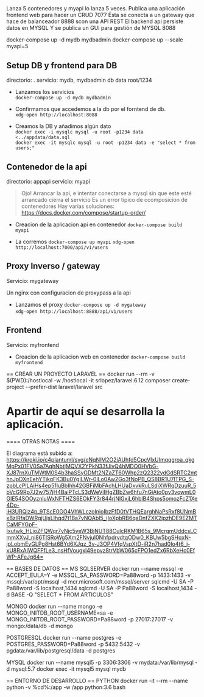 ## 

Lanza 5 contenedores y myapi lo lanza 5 veces.
Publica una aplicación frontend web para hacer un CRUD 7077
Ésta se conecta a un gateway que hace de balanceador 8888 scon una API REST
El backend api persiste datos en MYSQL
Y se publica un GUI para gestión de MYSQL 8088

docker-compose up -d mydb mydbadmin
docker-compose up --scale myapi=5



## Setup DB y frontend para DB
directorio: .
servicio: mydb, mydbadmin
db data root/1234


- Lanzamos los servicios  
`docker-compose up -d mydb mydbadmin`  

- Confirmamos que accedemos a la db por el forntend de db.  
`xdg-open http://localhost:8088`   

- Creamos la DB y añadimos algún dato  
`docker exec -i mysqlc mysql -u root -p1234 data <../appdata/data.sql`  
`docker exec -it mysqlc mysql -u root -p1234 data -e "select * from users;"`


## Contenedor de la api
directorio: appapi
servicio: myapi

> Ojo! Arrancar la api, e intentar conectarse a mysql sin que este esté arrancado cierra el servicio
> Es un error tipico de ccomposicion de contenedores
> Hay varias soluciones: https://docs.docker.com/compose/startup-order/

- Creacion de la aplicacion api en contenedor
`docker-compose build myapi`   

- La corremos
`docker-compose up myapi`
`xdg-open http://localhost:7000/api/v1/users`

## Proxy Inverso / gateway
Servicio:  mygateway

Un nginx con configuracion de proxypass a la api

- Lanzamos el proxy
`docker-compose up -d mygateway`   
`xdg-open http://localhost:8888/api/v1/users`

## Frontend
Servicio:  myfrontend

- Creacion de la aplicacion web en contenedor
`docker-compose build myfrontend`   




== CREAR UN PROYECTO LARAVEL ==
docker run --rm -v $(PWD):/hostlocal -w /hostlocal -it srlopez/laravel:6.12 composer create-project --prefer-dist laravel/laravel src
# Apartir de aquí se desarrolla la aplicación.


==== OTRAS NOTAS ====

El diagrama está subido a:
https://kroki.io/c4plantuml/svg/eNqNlM2O2jAUhfd5CpcVIxUImqqgroa_qkgMpPx01FV0Sa7AqhNbtjMQVX2YPkN33fJivQ4hMDO0HVbG-XJ87rnXuTMWtM0S4b3haSSyGDMt2NZaZT60Whp2zQ2322ydGdSRTC2mthnJpDXnEehYTjkqFK3Bu0YgILWr-0lLo0Aw2Go3fNoPB_QS8BR1U7lTPG_S-zpbLcPlLAiHs4ep51luBbIhh42GBFiMbFAchLHUaDxvkRuLSdiXWRqDzuuR_5bVcG9Rp7J2w757jH4BaiPTcLS3dWeViIHgZBbZw6hfu7nGiAto0pv3vowmL0GIE54SOOyznluWxNFTHZS6EOkFY3r844rjNlGxjL6hblB4Shps5omozFcZ1Xe4Do-iH3URQlz4p_9TScE0GO4VhWLczoInioIbzFfD0tVTHQEarghNaPsRxf8UNmBxBzlRfaDWRgjUjsLIhqd7t1Ba7vNQAbl5_jIoXpbRB6qaDnfZXK2ipzhDE9EZMTCaMFYGpF-Ixutwk_HLioZFQWqr7vNjc5yeW3BjNUT88CulcRKM1B65s_9McrgmUddcsLCmmXXvJ_ni86TISRoWg5Xm2FNvjuI0NhfpdrvdtqODw0_KBUw5bgSHqxN-jpLobmEyGLPg8Hst6BYd6XJqz_3v-J3OP4VfqVspXtD-iR2n7had0Io4t6_j-xU8RxAlWQFFfLe3_nsHfVougxI49epvz8trVbW065cFPO1edZx6RbXeHc0EfWP-AFeJg64=


== BASES DE DATOS ==
MS SQLSERVER
docker run --name mssql -e ACCEPT_EULA=Y -e MSSQL_SA_PASSWORD=Pa88word -p 1433:1433 -v mssql:/var/opt/mssql -d mcr.microsoft.com/mssql/server
sqlcmd -U SA -P Pa88word -S localhost,1434
sqlcmd -U SA -P Pa88word -S localhost,1434 -d BASE -Q "SELECT * FROM ARTICULOS"

MONGO
docker run --name mongo -e MONGO_INITDB_ROOT_USERNAME=sa -e MONGO_INITDB_ROOT_PASSWORD=Pa88word -p 27017:27017  -v mongo:/data/db -d mongo

POSTGRESQL
docker run --name postgres -e POSTGRES_PASSWORD=Pa88word -p 5432:5432  -v pgdata:/var/lib/postgresql/data -d postgres

MYSQL
docker run --name mysql5 -p 3306:3306 -v mydata:/var/lib/mysql -d mysql:5.7
docker exec -it mysql5 mysql mydb

== ENTORNO DE DESARROLLO ==
PYTHON
docker run -it --rm --name python -v %cd%:/app -w /app python:3.6 bash